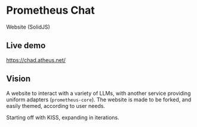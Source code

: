 # Prometheus Chat
Website (SolidJS)

## Live demo
https://chad.atheus.net/

## Vision
A website to interact with a variety of LLMs, with another service providing uniform adapters (``prometheus-core``). The website is made to be forked, and easily themed, according to user needs.

Starting off with KISS, expanding in iterations.